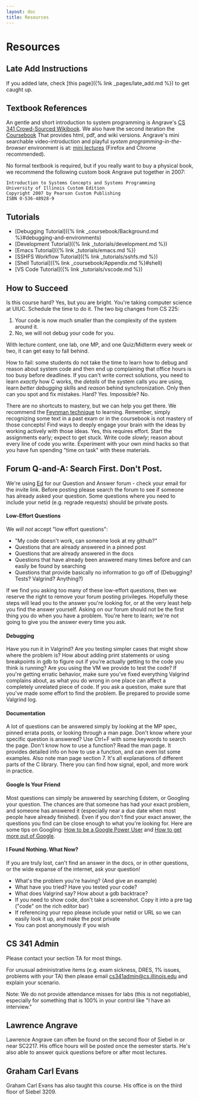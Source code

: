 ```yaml
---
layout: doc
title: Resources
---
```


# Resources

## Late Add Instructions
If you added late, check [this page]({% link _pages/late_add.md %}) to get caught up.

## Textbook References

An gentle and short introduction to system programming is Angrave's [CS 341 Crowd-Sourced Wikibook](https://github.com/angrave/SystemProgramming/wiki).
We also have the second iteration the [Coursebook](https://github.com/illinois-cs241/coursebook/wiki) That provides html, pdf, and wiki versions. 
Angrave's mini searchable video-introduction and playful _system programming-in-the-browser_ environment is at:
[mini lectures](http://cs-education.github.io/sys/) (Firefox and Chrome recommended).

No formal textbook is required, but if you really want to buy a physical book, we recommend the following custom book Angrave put together in 2007:

```
Introduction to Systems Concepts and Systems Programming
University of Illinois Custom Edition
Copyright 2007 by Pearson Custom Publishing
ISBN 0-536-48928-9
```

## Tutorials

* [Debugging Tutorial]({% link _coursebook/Background.md %}#debugging-and-environments)
* [Development Tutorial]({% link _tutorials/development.md %})
* [Emacs Tutorial]({% link _tutorials/emacs.md %})
* [SSHFS Workflow Tutorial]({% link _tutorials/sshfs.md %})
* [Shell Tutorial]({% link _coursebook/Appendix.md %}#shell)
* [VS Code Tutorial]({% link _tutorials/vscode.md %})


## How to Succeed

Is this course hard? Yes, but you are bright. You're taking computer science at UIUC. Schedule the time to do it. The two big changes from CS 225:

1. Your code is now much smaller than the complexity of the system around it.
2. No, we will not debug your code for you.

With lecture content, one lab, one MP, and one Quiz/Midterm every week or two, it can get easy to fall behind.

How to fail: some students do not take the time to learn how to debug and reason about system code and then end up complaining that office hours is too busy before deadlines. If you can't write correct solutions, you need to learn _exactly_ how C works, the _details_ of the system calls you are using, learn _better debugging_ skills and _reason_ behind synchronization. Only then can you spot and fix mistakes. Hard? Yes. Impossible? No.

There are no shortcuts to mastery, but we can help you get there. We recommend the [Feynman technique](https://www.youtube.com/watch?v=tkm0TNFzIeg) to learning. Remember, simply recognizing some text in a past exam or in the coursebook is not mastery of those concepts! Find ways to deeply engage your brain with the ideas by working actively with those ideas. Yes, this requires effort. Start the assignments early; expect to get stuck. Write code _slowly_; reason about every line of code you write. Experiment with your own mind hacks so that you have fun spending "time on task" with these materials.

## Forum Q-and-A: Search First. Don't Post.

We're using [Ed](https://edstem.org/) for our Question and Answer forum - check your email for the invite link. Before posting please search the forum to see if someone has already asked your question. Some questions where you need to include your netid (e.g. regrade requests) should be private posts.

#### Low-Effort Questions

We _will not_ accept "low effort questions":

*   "My code doesn't work, can someone look at my github?"
*   Questions that are already answered in a pinned post
*   Questions that are already answered in the docs
*   Questions that have already been answered many times before and can easily be found by searching
*   Questions that provide basically no information to go off of (Debugging? Tests? Valgrind? Anything?)

If we find you asking too many of these low-effort questions, then we reserve the right to remove your forum posting privileges. Hopefully these steps will lead you to the answer you're looking for, or at the very least help you find the answer yourself. Asking on our forum should not be the first thing you do when you have a problem. You're here to learn; we're not going to give you the answer every time you ask.

#### Debugging

Have you run it in Valgrind? Are you testing simpler cases that might show where the problem is? How about adding print statements or using breakpoints in gdb to figure out if you're actually getting to the code you think is running? Are you using the VM we provide to test the code? If you're getting erratic behavior, make sure you've fixed everything Valgrind complains about, as what you do wrong in one place can affect a completely unrelated piece of code. If you ask a question, make sure that you've made some effort to find the problem. Be prepared to provide some Valgrind log.

#### Documentation

A lot of questions can be answered simply by looking at the MP spec, pinned errata posts, or looking through a man page. Don't know where your specific question is answered? Use Ctrl+F with some keywords to search the page. Don't know how to use a function? Read the man page. It provides detailed info on how to use a function, and can even list some examples. Also note man page section 7. It's all explanations of different parts of the C library. There you can find how signal, epoll, and more work in practice.

#### Google Is Your Friend

Most questions can simply be answered by searching Edstem, or Googling your question. The chances are that someone has had your exact problem, and someone has answered it (especially near a due date when most people have already finished). Even if you don't find your exact answer, the questions you find can be close enough to what you're looking for. Here are some tips on Googling: [How to be a Google Power User](http://imgur.com/gallery/rNlQJuT) and [How to get more out of Google](http://imgur.com/gallery/hkmIT).

#### I Found Nothing. What Now?

If you are truly lost, can't find an answer in the docs, or in other questions, or the wide expanse of the internet, ask your question!

*   What's the problem you're having? (And give an example)
*   What have you tried? Have you tested your code?
*   What does Valgrind say? How about a gdb backtrace?
*   If you need to show code, don't take a screenshot. Copy it into a pre tag ("code" on the rich editor bar)
*   If referencing your repo please include your netid or URL so we can easily look it up, and make the post private
*   You can post anonymously if you wish

## CS 341 Admin

Please contact your section TA for most things.

For unusual administrative items (e.g. exam sickness, DRES, 1% issues, problems with your TA) then please email [cs341admin@cs.illinois.edu](mailto:cs341admin@cs.illinois.edu) and explain your scenario.

Note: We do not provide attendance misses for labs (this is not negotiable), especially for something that is 100% in your control like "I have an interview."

## Lawrence Angrave

Lawrence Angrave can often be found on the second floor of Siebel in or near SC2217. His office hours will be posted once the semester starts. He's also able to answer quick questions before or after most lectures.

## Graham Carl Evans

Graham Carl Evans has also taught this course. His office is on the third floor of Siebel 3209.
